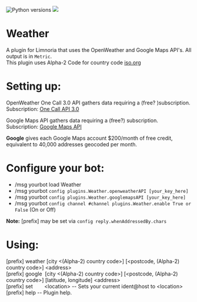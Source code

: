 ![Python versions](https://img.shields.io/badge/Python-version-blue) ![](https://img.shields.io/badge/3.9%2C%203.10%2C%203.11-blue.svg)
# Weather

A plugin for Limnoria that uses the OpenWeather and Google Maps API's. All output is in `Metric`.\
This plugin uses Alpha-2 Code for country code [iso.org](https://www.iso.org/obp/ui#iso:pub:PUB500001:en)

Setting up:
==========

OpenWeather One Call 3.0 API gathers data requiring a (free? )subscription.\
Subscription: [One Call API 3.0](https://openweathermap.org/api/one-call-3)

Google Maps API gathers data requiring a (free?) subscription.\
Subscription: [Google Maps API](https://developers.google.com/maps)

**Google** gives each Google Maps account $200/month of free credit, equivalent to 40,000 addresses geocoded per month.

Configure your bot:
==================

* /msg yourbot load Weather
* /msg yourbot `config plugins.Weather.openweatherAPI [your_key_here]`
* /msg yourbot `config plugins.Weather.googlemapsAPI [your_key_here]`
* /msg yourbot `config channel #channel plugins.Weather.enable True or False` (On or Off)

**Note:** [prefix] may be set via `config reply.whenAddressedBy.chars`

Using:
=====

[prefix] weather [city <(Alpha-2) country code>] [<postcode, (Alpha-2) country code>] \<address\>\
[prefix] google&nbsp; [city <(Alpha-2) country code>] [<postcode, (Alpha-2) country code>] [latitude, longitude] \<address\>\
[prefix] set&nbsp;&nbsp;&nbsp;&nbsp;&nbsp;&nbsp;&nbsp;&nbsp;\<location\> -- Sets your current ident@host to \<location\>\
[prefix] help -- Plugin help.



